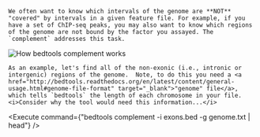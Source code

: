 <script>
import Execute from "../../Execute.svelte";
import Image from "../../Image.svelte";
</script>


	We often want to know which intervals of the genome are **NOT** "covered" by intervals in a given feature file. For example, if you have a set of ChIP-seq peaks, you may also want to know which regions of the genome are not bound by the factor you assayed. The `complement` addresses this task.


<Image src="https://bedtools.readthedocs.io/en/latest/_images/complement-glyph.png" alt="How bedtools complement works" />




	As an example, let's find all of the non-exonic (i.e., intronic or intergenic) regions of the genome.  Note, to do this you need a <a href="http://bedtools.readthedocs.org/en/latest/content/general-usage.html#genome-file-format" target="_blank">"genome" file</a>, which tells `bedtools` the length of each chromosome in your file. <i>Consider why the tool would need this information...</i>


<Execute command={"bedtools complement -i exons.bed -g genome.txt | head"} />
